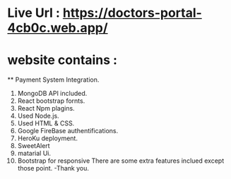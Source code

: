 # Live Url : https://doctors-portal-4cb0c.web.app/

# website contains : 
** Payment System Integration.
1. MongoDB API included.
2. React bootstrap fornts.
3. React Npm plagins.
4. Used Node.js.
5. Used HTML & CSS.
6. Google FireBase authentifications.
7. HeroKu deployment.
8. SweetAlert
9. matarial Ui.
10. Bootstrap for responsive There are some extra features inclued except those point.
 -Thank you.
